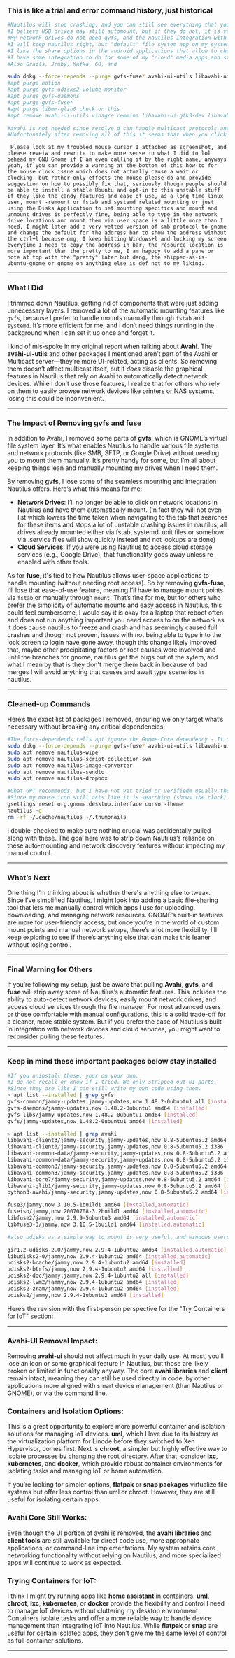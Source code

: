  
 
 ### This is like a trial and error command history, just historical
 ```bash
 #Nautilus will stop crashing, and you can still see everything that you have mounted
 #I believe USB drives may still automount, but if they do not, it is very easy.
 #My network drives do not need gvfs, and the nautilus integration with the protocols is not needed.
 #I will keep nautilus right, but "default" file system app on my system will start aligning with how android does it.
 #I like the share options in the android applications that allow to choose an app at the time of upload or download or share.
 #I have some integration to do for some of my "cloud" media apps and stuff that removes a lot of work away from nautilus.
 #Also Grails, Jruby, Kafka, GO, and
 
 sudo dpkg --force-depends --purge gvfs-fuse* avahi-ui-utils libavahi-ui-gtk3-dev libavahi-ui-gtk3-0
 #apt purge notion
 #apt purge gvfs-udisks2-volume-monitor
 #apt purge gvfs-daemons
 #apt purge gvfs-fuse*
 #apt purge libmm-glib0 check on this
 #apt remove avahi-ui-utils vinagre remmina libavahi-ui-gtk3-dev libavahi-ui-gtk3-0

 #avahi is not needed since resolve.d can handle multicast protocols and the added features it gives nautilus are not that useful.
 #Unfortunately after removing all of this it seems that when you click on the  "+ Other Locations" It shows all the correct drive listingings but seems that it is a bug that the mouse cursor still shows the clock like it is waiting for something which I am pretty sure is what is be removed here that is normally loading here, but at least it does not crash, and since I write .service files and load before and after conditions to ensure anything I place within fstab loads in the correct order if it is dependent on any services like Network, NBD, and DNS or dependent on another drive being loaded my files in /etc/fstab and /etc/systemd/system/ *.service excetera, wan might be more locations which I would like to know where else I might of put those other scripts based on the normal locations for them, not sure there is like .module or other type of file name which is the .unit or something like that an where those might be, I know on some of my services I don't have them setup in the best way possible but at least I can start them from systemctl. Anyways what is the trouble here is want to get rid of the clock on the mouse cursor, it seems to do nothing and is not an issue, more of an annoyance, at least it does not crash or have trouble with the part of nautilus that I have said to remove above, oh, and also since I did not write those correctly and they need to force remove without removing other things that supposedly have dependency on them, please rewrite that, nautilus has feature that use these, but is not dependent on them it is only soft dependent and listed in it's dependencies and indeed a simple fix which I am trying to come up with or learn how to do can fix the one little annoyance making this change causes, overall, this changes makes my Gnome Based Ubuntu 22.04 LTS Extremely More Stable, in combination with removing the System DNSMasq instance that clashes..
```
```text
 Please look at my troubled mouse cursor I attached as screenshot, and please reveiw and rewrite to make more sense in what I did to lol behead my GNU Gnome if I am even calling it by the right name, anyways yeah, if you can provide a warning at the bottom of this how-to for the mouse clock issue which does not actually cause a wait or clocking, but rather only effects the mouse please do and provide suggestion on how to possibly fix that, seriously though people should be able to install a stable Ubuntu and opt-in to this unstable stuff if they like the candy features and ease of use, as a long time linux user, mount -remount or fstab and systemd related mounting or just using the Disks Application to set mounting specifics and mount and unmount drives is perfectly fine, being able to type in the network drive locations and mount them via user space is a little more than I need, I might later add a very vetted version of smb protocol to gnome and change the default for the address bar to show the address without the ctrl+l because omg, I keep hitting Windows+l and locking my screen everytime I need to copy the address in bar, the resource location is more important than the pretty to me, I am happpy to add a pane or note at top with the "pretty" later but dang, the shipped-as-is-ubuntu-gnome or gnome on anything else is def not to my liking..

```

---

### What I Did

I trimmed down Nautilus, getting rid of components that were just adding unnecessary layers. I removed a lot of the automatic mounting features like `gvfs`, because I prefer to handle mounts manually through `fstab` and `systemd`. It’s more efficient for me, and I don’t need things running in the background when I can set it up once and forget it.

I kind of mis-spoke in my original report when talking about **Avahi**. The **avahi-ui-utils** and other packages I mentioned aren’t part of the Avahi or Multicast server—they’re more UI-related, acting as clients. So removing them doesn’t affect multicast itself, but it *does* disable the graphical features in Nautilus that rely on Avahi to automatically detect network devices. While I don’t use those features, I realize that for others who rely on them to easily browse network devices like printers or NAS systems, losing this could be inconvenient.

---

### The Impact of Removing gvfs and fuse

In addition to Avahi, I removed some parts of **gvfs**, which is GNOME’s virtual file system layer. It’s what enables Nautilus to handle various file systems and network protocols (like SMB, SFTP, or Google Drive) without needing you to mount them manually. It’s pretty handy for some, but I’m all about keeping things lean and manually mounting my drives when I need them.

By removing **gvfs**, I lose some of the seamless mounting and integration Nautilus offers. Here’s what this means for me:
- **Network Drives**: I’ll no longer be able to click on network locations in Nautilus and have them automatically mount. (In fact they will not even list which lowers the time taken when navigating to the tab that searches for these items and stops a lot of unstable crashing issues in nautilus, all drives already mounted either via fstab, systemd .unit files or somehow via .service files will show quickly instead and not lookups are done)
- **Cloud Services**: If you were using Nautilus to access cloud storage services (e.g., Google Drive), that functionality goes away unless re-enabled with other tools.

As for **fuse**, it's tied to how Nautilus allows user-space applications to handle mounting (without needing root access). So by removing **gvfs-fuse**, I’ll lose that ease-of-use feature, meaning I’ll have to manage mount points via `fstab` or manually through `mount`. That’s fine for me, but for others who prefer the simplicity of automatic mounts and easy access in Nautilus, this could feel cumbersome, I would say it is okay for a laptop that reboot often and does not run anything important you need access to on the network as it does cause nautilus to freeze and crash and has seemingly caused full crashes and though not proven, issues with not being able to type into the lock screen to login have gone away, though this change likely improved that, maybe other precipitating factors or root causes were involved and until the branches for gnome, nautilus get the bugs out of the sytem, and what I mean by that is they don't merge them back in because of bad merges I will avoid anything that causes and await type scenerios in nautilus.

---

### Cleaned-up Commands

Here’s the exact list of packages I removed, ensuring we only target what’s necessary without breaking any critical dependencies:


```bash
#The force-dependends tells apt ignore the Gnome-Core dependency - It does no harm, so I leap with unwavering arms -lol.
sudo dpkg --force-depends --purge gvfs-fuse* avahi-ui-utils libavahi-ui-gtk3-dev libavahi-ui-gtk3-0
sudo apt remove nautilus-wipe
sudo apt remove nautilus-script-collection-svn
sudo apt remove nautilus-image-converter
sudo apt remove nautilus-sendto
sudo apt remove nautilus-dropbox

```

```bash
#Chat GPT recommends, but I have not yet tried or verifiedm usually these gsettings it thinks exist, do not at all exist, ill update later.
#Since my mouse icon still acts like it is searching (shows the clock) but obviously functions perfectly, and nautilus is not waiting, these commands might correct that, but I have my doubts. (Indeed I have tried and to no luck, nautilus doesnt have any scripts to edit, ill need a modified .so to fix the mouse wait icon)
gsettings reset org.gnome.desktop.interface cursor-theme
nautilus -q
rm -rf ~/.cache/nautilus ~/.thumbnails
```

I double-checked to make sure nothing crucial was accidentally pulled along with these. The goal here was to strip down Nautilus’s reliance on these auto-mounting and network discovery features without impacting my manual control.

---

### What’s Next

One thing I’m thinking about is whether there's anything else to tweak. Since I’ve simplified Nautilus, I might look into adding a basic file-sharing tool that lets me manually control which apps I use for uploading, downloading, and managing network resources. GNOME’s built-in features are more for user-friendly access, but once you’re in the world of custom mount points and manual network setups, there’s a lot more flexibility. I’ll keep exploring to see if there’s anything else that can make this leaner without losing control.

---

### Final Warning for Others

If you’re following my setup, just be aware that pulling **Avahi**, **gvfs**, and **fuse** will strip away some of Nautilus’s automatic features. This includes the ability to auto-detect network devices, easily mount network drives, and access cloud services through the file manager. For most advanced users or those comfortable with manual configurations, this is a solid trade-off for a cleaner, more stable system. But if you prefer the ease of Nautilus’s built-in integration with network devices and cloud services, you might want to reconsider pulling these features.

---

### Keep in mind these important packages below stay installed

```bash
#If you uninstall these, your on your own.
#I do not recall or know if I tried. We only stripped out UI parts.
#Since they are libs I can still write my own code using them.
> apt list --installed | grep gvfs
gvfs-common/jammy-updates,jammy-updates,now 1.48.2-0ubuntu1 all [installed]
gvfs-daemons/jammy-updates,now 1.48.2-0ubuntu1 amd64 [installed]
gvfs-libs/jammy-updates,now 1.48.2-0ubuntu1 amd64 [installed]
gvfs/jammy-updates,now 1.48.2-0ubuntu1 amd64 [installed]

> apt list --installed | grep avahi
libavahi-client3/jammy-security,jammy-updates,now 0.8-5ubuntu5.2 amd64 [installed,automatic]
libavahi-client3/jammy-security,jammy-updates,now 0.8-5ubuntu5.2 i386 [installed,automatic]
libavahi-common-data/jammy-security,jammy-updates,now 0.8-5ubuntu5.2 amd64 [installed,automatic]
libavahi-common-data/jammy-security,jammy-updates,now 0.8-5ubuntu5.2 i386 [installed,automatic]
libavahi-common3/jammy-security,jammy-updates,now 0.8-5ubuntu5.2 amd64 [installed,automatic]
libavahi-common3/jammy-security,jammy-updates,now 0.8-5ubuntu5.2 i386 [installed,automatic]
libavahi-core7/jammy-security,jammy-updates,now 0.8-5ubuntu5.2 amd64 [installed,auto-removable]
libavahi-glib1/jammy-security,jammy-updates,now 0.8-5ubuntu5.2 amd64 [installed,automatic]
python3-avahi/jammy-security,jammy-updates,now 0.8-5ubuntu5.2 amd64 [installed]

fuse3/jammy,now 3.10.5-1build1 amd64 [installed,automatic]
fuseiso/jammy,now 20070708-3.2build1 amd64 [installed,automatic]
libfuse2/jammy,now 2.9.9-5ubuntu3 amd64 [installed,automatic]
libfuse3-3/jammy,now 3.10.5-1build1 amd64 [installed,automatic]

#also udisks as a simple way to mount is very useful, and windows users would feel kinda at home. It lacks fuse, and the plug-n-play for usb, but it can mount for you. You do have to place your creds in the box to complete though. Please know that many applications have a focus issue with the creds box and you cannot complete the creds, it was fixed at one point on ubuntu 22.04 and I do not recall at what version or package, then they updated and I think had accidentally merged an old bug back in, and then fixed again, and then somehow at one point has found a middle ground, meaning it is fixed, but it is optional if the new UI components are using the corrected version or the broken version, guessing somehow old version still needed, this is observation only as it is not happening everywhere, its just whatever gtk app calls the authentication screen. I am pretty sure I can fully replace this with the PAM, Kuberos UI interface, though I am afraid of locking myself out and messing with it. Also not sure if there is a gtk version.

gir1.2-udisks-2.0/jammy,now 2.9.4-1ubuntu2 amd64 [installed,automatic]
libudisks2-0/jammy,now 2.9.4-1ubuntu2 amd64 [installed,automatic]
udisks2-bcache/jammy,now 2.9.4-1ubuntu2 amd64 [installed]
udisks2-btrfs/jammy,now 2.9.4-1ubuntu2 amd64 [installed]
udisks2-doc/jammy,jammy,now 2.9.4-1ubuntu2 all [installed]
udisks2-lvm2/jammy,now 2.9.4-1ubuntu2 amd64 [installed]
udisks2-zram/jammy,now 2.9.4-1ubuntu2 amd64 [installed]
udisks2/jammy,now 2.9.4-1ubuntu2 amd64 [installed]

```

Here’s the revision with the first-person perspective for the "Try Containers for IoT" section:

---

### Avahi-UI Removal Impact:
Removing **avahi-ui** should not affect much in your daily use. At most, you’ll lose an icon or some graphical feature in Nautilus, but those are likely broken or limited in functionality anyway. The core **avahi libraries** and **client** remain intact, meaning they can still be used directly in code, by other applications more aligned with smart device management (than Nautilus or GNOME), or via the command line.

### Containers and Isolation Options:
This is a great opportunity to explore more powerful container and isolation solutions for managing IoT devices. **uml**, which I love due to its history as the virtualization platform for Linode before they switched to Xen Hypervisor, comes first. Next is **chroot**, a simpler but highly effective way to isolate processes by changing the root directory. After that, consider **lxc**, **kubernetes**, and **docker**, which provide robust container environments for isolating tasks and managing IoT or home automation.

If you’re looking for simpler options, **flatpak** or **snap packages** virtualize file systems but offer less control than uml or chroot. However, they are still useful for isolating certain apps.

### Avahi Core Still Works:
Even though the UI portion of avahi is removed, the **avahi libraries** and **client tools** are still available for direct code use, more appropriate applications, or command-line implementations. My system retains core networking functionality without relying on Nautilus, and more specialized apps will continue to work as expected.

### Trying Containers for IoT:
I think I might try running apps like **home assistant** in containers. **uml**, **chroot**, **lxc**, **kubernetes**, or **docker** provide the flexibility and control I need to manage IoT devices without cluttering my desktop environment. Containers isolate tasks and offer a more reliable way to handle device management than integrating IoT into Nautilus. While **flatpak** or **snap** are useful for certain isolated apps, they don’t give me the same level of control as full container solutions.

---
